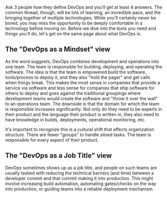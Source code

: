 Ask 3 people how they define DevOps and you'll get at least 4 answers.  The common thread, though, will be lots of learning, an incredible pace, and the bringing together of multiple technologies.  While you'll certainly never be bored, you may miss the opportunity to be deeply comfortable in a technology before moving on.  Before we dive into the tools you need and things you'll do, let's get on the same page about what DevOps is.

## The "DevOps as a Mindset" view
As the word suggests, DevOps combines development and operations into one team.  The team is responsible for building, deploying, and operating the software.  The idea is that the team is empowered build the software, tools/process to deploy it, and they also "hold the pager" and get calls when things break. This makes the most sense in companies that provide a service via software and less sense for companies that ship software for others to deploy and goes against the traditional groupings where development teams would create the software and "throw it over the wall" to an operations team.  The downside is that the domain for which the team is responsible increases significantly.  Not only do they need to be experts in their product and the language their product is written in, they also need to have knowledge in builds, deployments, operational monitoring, etc.

It's important to recognize this is a cultural shift that affects organization structure.  There are fewer "groups" to handle siloed tasks.  The team is responsible for every aspect of their product.

## The "DevOps as a Job Title" view
DevOps sometimes shows up as a job title, and people on such teams are usually tasked with reducing the technical barriers (and time) between a developer commit and that commit making it into production.  This might involve increasing build automation, automating gates/checks on the way into production, or guiding teams into a reliable deployment mechanism. 